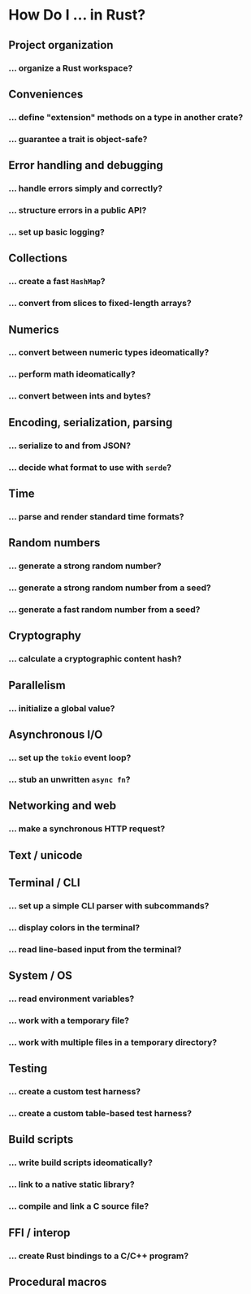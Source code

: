 # How Do I … in Rust?

<!-- note the organization here is similar but not
     identical to crates/rmx/src-doc/root-crate.md -->

## Project organization

### … organize a Rust workspace?

## Conveniences

### … define "extension" methods on a type in another crate?

### … guarantee a trait is object-safe?

## Error handling and debugging

### … handle errors simply and correctly?

### … structure errors in a public API?

### … set up basic logging?

## Collections

### … create a fast `HashMap`?

### … convert from slices to fixed-length arrays?

## Numerics

### … convert between numeric types ideomatically?

### … perform math ideomatically?

### … convert between ints and bytes?

## Encoding, serialization, parsing

### … serialize to and from JSON?

### … decide what format to use with `serde`?

## Time

### … parse and render standard time formats?

## Random numbers

### … generate a strong random number?

### … generate a strong random number from a seed?

### … generate a fast random number from a seed?

## Cryptography

### … calculate a cryptographic content hash?

## Parallelism

### … initialize a global value?

## Asynchronous I/O

### … set up the `tokio` event loop?

### … stub an unwritten `async fn`?

## Networking and web

### … make a synchronous HTTP request?

## Text / unicode

## Terminal / CLI

### … set up a simple CLI parser with subcommands?

### … display colors in the terminal?

### … read line-based input from the terminal?

## System / OS

### … read environment variables?

### … work with a temporary file?

### … work with multiple files in a temporary directory?

## Testing

### … create a custom test harness?

### … create a custom table-based test harness?

## Build scripts

### … write build scripts ideomatically?

### … link to a native static library?

### … compile and link a C source file?

## FFI / interop

### … create Rust bindings to a C/C++ program?

## Procedural macros

